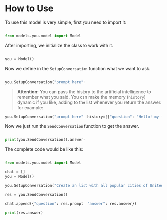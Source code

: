 # How to Use

To use this model is very simple, first you need to import it:

```py

from models.you.model import Model

```

After importing, we initialize the class to work with it.

```py

you = Model()

```


Now we define in the `SetupConversation` function what we want to ask.

```py

you.SetupConversation("prompt here")

```

> **Attention:** You can pass the history to the artificial intelligence to remember what you said. You can make the memory (`history`) dynamic if you like, adding to the list whenever you return the answer.
for example:

```py
you.SetupConversation("prompt here", history=[{"question": "Hello! my favorite color is Blue.", "answer": "Yes, i will remember this."}])
```


Now we just run the `SendConversation` function to get the answer.

```py

print(you.SendConversation().answer)

```

The complete code would be like this:

```py

from models.you.model import Model

chat = []
you = Model()

you.SetupConversation("Create an list with all popular cities of United States.", history=chat)

res = you.SendConversation()

chat.append({"question": res.prompt, "answer": res.answer})

print(res.answer)
```
